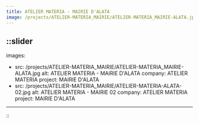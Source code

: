 ```yaml
---
title: ATELIER MATERIA - MAIRIE D'ALATA
image: /projects/ATELIER-MATERIA_MAIRIE/ATELIER-MATERIA_MAIRIE-ALATA.jpg
---
```


::slider
---
images:
  - src: /projects/ATELIER-MATERIA_MAIRIE/ATELIER-MATERIA_MAIRIE-ALATA.jpg
    alt: ATELIER MATERIA - MAIRIE D'ALATA
    company: ATELIER MATERIA
    project: MAIRIE D'ALATA
  - src: /projects/ATELIER-MATERIA_MAIRIE/ATELIER-MATERIA-ALATA-02.jpg
    alt: ATELIER MATERIA - MAIRIE 02
    company: ATELIER MATERIA
    project: MAIRIE D'ALATA
---
::

